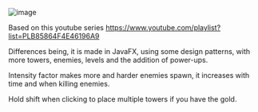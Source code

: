 ![image](https://github.com/J-Wll/tower-defence-javafx/assets/80954812/5c415740-0e8f-4fdb-b58d-4caf90d5bc59)

Based on this youtube series https://www.youtube.com/playlist?list=PLB85864F4E46196A9

Differences being, it is made in JavaFX, using some design patterns, with more towers, enemies, levels and the addition of power-ups.


Intensity factor makes more and harder enemies spawn, it increases with time and when killing enemies.

Hold shift when clicking to place multiple towers if you have the gold.
